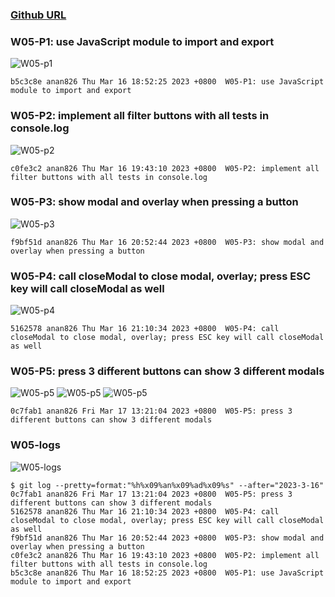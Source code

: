 ### [Github URL](https://github.com/anan826/1112-1N-js-demo-211410658.git)

### W05-P1: use JavaScript module to import and export

![W05-p1](https://slyliryvslfzxeqslixp.supabase.co/storage/v1/object/public/demo-58/md_1N_img/w05-p1.png)

```
b5c3c8e anan826 Thu Mar 16 18:52:25 2023 +0800  W05-P1: use JavaScript module to import and export
```

### W05-P2: implement all filter buttons with all tests in console.log

![W05-p2](https://slyliryvslfzxeqslixp.supabase.co/storage/v1/object/public/demo-58/md_1N_img/w05-p2.png)

```
c0fe3c2 anan826 Thu Mar 16 19:43:10 2023 +0800  W05-P2: implement all filter buttons with all tests in console.log
```

### W05-P3: show modal and overlay when pressing a button

![W05-p3](https://slyliryvslfzxeqslixp.supabase.co/storage/v1/object/public/demo-58/md_1N_img/w05-p3.png)

```
f9bf51d anan826 Thu Mar 16 20:52:44 2023 +0800  W05-P3: show modal and overlay when pressing a button
```

### W05-P4: call closeModal to close modal, overlay; press ESC key will call closeModal as well

![W05-p4](https://slyliryvslfzxeqslixp.supabase.co/storage/v1/object/public/demo-58/md_1N_img/w05-p4.png)

```
5162578 anan826 Thu Mar 16 21:10:34 2023 +0800  W05-P4: call closeModal to close modal, overlay; press ESC key will call closeModal as well
```

### W05-P5: press 3 different buttons can show 3 different modals

![W05-p5](https://slyliryvslfzxeqslixp.supabase.co/storage/v1/object/public/demo-58/md_1N_img/w05-p5-1.png)
![W05-p5](https://slyliryvslfzxeqslixp.supabase.co/storage/v1/object/public/demo-58/md_1N_img/w05-p5-2.png)
![W05-p5](https://slyliryvslfzxeqslixp.supabase.co/storage/v1/object/public/demo-58/md_1N_img/w05-p5-3.png)

```
0c7fab1 anan826 Fri Mar 17 13:21:04 2023 +0800  W05-P5: press 3 different buttons can show 3 different modals
```

### W05-logs

![W05-logs](https://slyliryvslfzxeqslixp.supabase.co/storage/v1/object/public/demo-58/md_1N_img/w05-logs.png)

```
$ git log --pretty=format:"%h%x09%an%x09%ad%x09%s" --after="2023-3-16"
0c7fab1 anan826 Fri Mar 17 13:21:04 2023 +0800  W05-P5: press 3 different buttons can show 3 different modals
5162578 anan826 Thu Mar 16 21:10:34 2023 +0800  W05-P4: call closeModal to close modal, overlay; press ESC key will call closeModal as well
f9bf51d anan826 Thu Mar 16 20:52:44 2023 +0800  W05-P3: show modal and overlay when pressing a button
c0fe3c2 anan826 Thu Mar 16 19:43:10 2023 +0800  W05-P2: implement all filter buttons with all tests in console.log
b5c3c8e anan826 Thu Mar 16 18:52:25 2023 +0800  W05-P1: use JavaScript module to import and export
```
